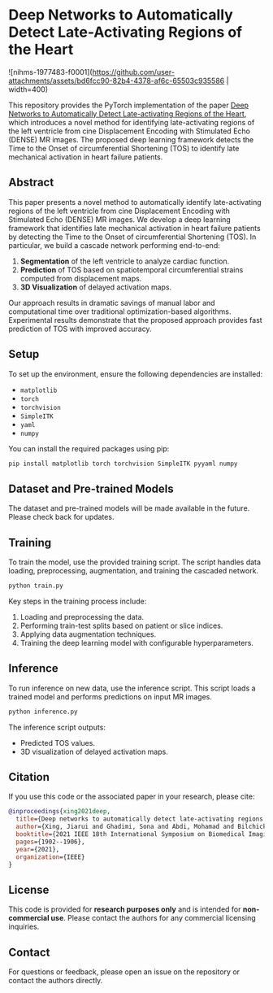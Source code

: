# Deep Networks to Automatically Detect Late-Activating Regions of the Heart
![nihms-1977483-f0001](https://github.com/user-attachments/assets/bd6fcc90-82b4-4378-af6c-65503c935586 | width=400)

This repository provides the PyTorch implementation of the paper [Deep Networks to Automatically Detect Late-activating Regions of the Heart](https://ieeexplore.ieee.org/document/9433796), which introduces a novel method for identifying late-activating regions of the left ventricle from cine Displacement Encoding with Stimulated Echo (DENSE) MR images. The proposed deep learning framework detects the Time to the Onset of circumferential Shortening (TOS) to identify late mechanical activation in heart failure patients.

## Abstract
This paper presents a novel method to automatically identify late-activating regions of the left ventricle from cine Displacement Encoding with Stimulated Echo (DENSE) MR images. We develop a deep learning framework that identifies late mechanical activation in heart failure patients by detecting the Time to the Onset of circumferential Shortening (TOS). In particular, we build a cascade network performing end-to-end:

1. **Segmentation** of the left ventricle to analyze cardiac function.
2. **Prediction** of TOS based on spatiotemporal circumferential strains computed from displacement maps.
3. **3D Visualization** of delayed activation maps.

Our approach results in dramatic savings of manual labor and computational time over traditional optimization-based algorithms. Experimental results demonstrate that the proposed approach provides fast prediction of TOS with improved accuracy.

## Setup

To set up the environment, ensure the following dependencies are installed:

- `matplotlib`
- `torch`
- `torchvision`
- `SimpleITK`
- `yaml`
- `numpy`

You can install the required packages using pip:

```bash
pip install matplotlib torch torchvision SimpleITK pyyaml numpy
```

## Dataset and Pre-trained Models

The dataset and pre-trained models will be made available in the future. Please check back for updates.

## Training

To train the model, use the provided training script. The script handles data loading, preprocessing, augmentation, and training the cascaded network.

```bash
python train.py
```

Key steps in the training process include:

1. Loading and preprocessing the data.
2. Performing train-test splits based on patient or slice indices.
3. Applying data augmentation techniques.
4. Training the deep learning model with configurable hyperparameters.

## Inference

To run inference on new data, use the inference script. This script loads a trained model and performs predictions on input MR images.

```bash
python inference.py
```

The inference script outputs:
- Predicted TOS values.
- 3D visualization of delayed activation maps.

## Citation

If you use this code or the associated paper in your research, please cite:

```bibtex
@inproceedings{xing2021deep,
  title={Deep networks to automatically detect late-activating regions of the heart},
  author={Xing, Jiarui and Ghadimi, Sona and Abdi, Mohamad and Bilchick, Kenneth C and Epstein, Frederick H and Zhang, Miaomiao},
  booktitle={2021 IEEE 18th International Symposium on Biomedical Imaging (ISBI)},
  pages={1902--1906},
  year={2021},
  organization={IEEE}
}
```

## License

This code is provided for **research purposes only** and is intended for **non-commercial use**. Please contact the authors for any commercial licensing inquiries.

## Contact

For questions or feedback, please open an issue on the repository or contact the authors directly.
